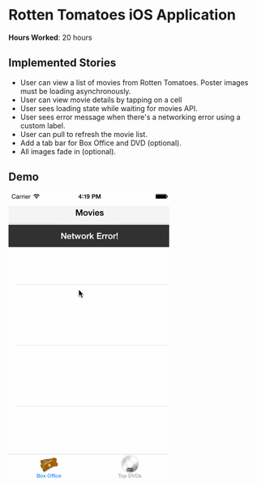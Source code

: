 Rotten Tomatoes iOS Application
===============================

**Hours Worked**: 20 hours

Implemented Stories
-------------------
   * User can view a list of movies from Rotten Tomatoes.  Poster images must be loading asynchronously.
   * User can view movie details by tapping on a cell
   * User sees loading state while waiting for movies API.
   * User sees error message when there's a networking error using a custom label.
   * User can pull to refresh the movie list.
   * Add a tab bar for Box Office and DVD (optional).
   * All images fade in (optional).


Demo
----
![demo](demo.gif "Rotten Tomatoes Demo")
